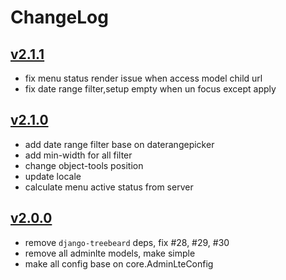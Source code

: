 # ChangeLog

## [v2.1.1](https://github.com/wuyue92tree/django-adminlte-ui/releases/tag/2.1.1)
- fix menu status render issue when access model child url
- fix date range filter,setup empty when un focus except apply

## [v2.1.0](https://github.com/wuyue92tree/django-adminlte-ui/releases/tag/2.1.0)
- add date range filter base on daterangepicker
- add min-width for all filter
- change object-tools position
- update locale
- calculate menu active status from server

## [v2.0.0](https://github.com/wuyue92tree/django-adminlte-ui/releases/tag/2.0.0)
- remove `django-treebeard` deps, fix #28, #29, #30
- remove all adminlte models, make simple
- make all config base on core.AdminLteConfig